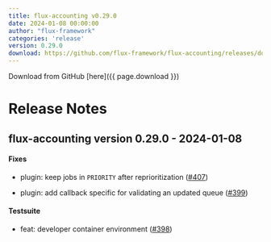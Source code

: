 ```yaml
---
title: flux-accounting v0.29.0
date: 2024-01-08 00:00:00
author: "flux-framework"
categories: 'release'
version: 0.29.0
download: https://github.com/flux-framework/flux-accounting/releases/download/v0.29.0/flux-accounting-0.29.0.tar.gz
---
```


Download from GitHub [here]({{ page.download }})

# Release Notes

flux-accounting version 0.29.0 - 2024-01-08
-------------------------------------------

#### Fixes

* plugin: keep jobs in `PRIORITY` after reprioritization ([#407](https://github.com/flux-framework/flux-accounting/issues/407))

* plugin: add callback specific for validating an updated queue ([#399](https://github.com/flux-framework/flux-accounting/issues/399))

#### Testsuite

* feat: developer container environment ([#398](https://github.com/flux-framework/flux-accounting/issues/398))
